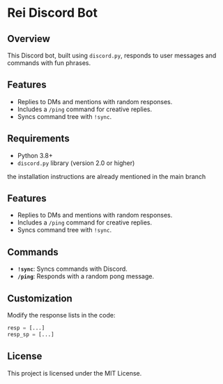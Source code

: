 # Rei Discord Bot

## Overview

This Discord bot, built using `discord.py`, responds to user messages and commands with fun phrases.

## Features

- Replies to DMs and mentions with random responses.
- Includes a `/ping` command for creative replies.
- Syncs command tree with `!sync`.

## Requirements

- Python 3.8+
- `discord.py` library (version 2.0 or higher)

the installation instructions are already mentioned in the main branch
## Features

- Replies to DMs and mentions with random responses.
- Includes a `/ping` command for creative replies.
- Syncs command tree with `!sync`.

## Commands

- **`!sync`**: Syncs commands with Discord.
- **`/ping`**: Responds with a random pong message.

## Customization

Modify the response lists in the code:

```python
resp = [...]
resp_sp = [...]
```
## License
This project is licensed under the MIT License.
